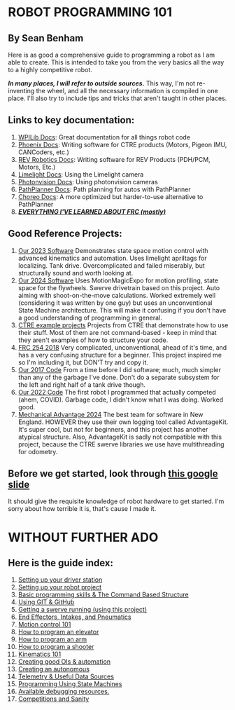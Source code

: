 # ROBOT PROGRAMMING 101
## By Sean Benham
Here is as good a comprehensive guide to programming a robot as I am able to create. This is intended to take you from the very basics all the way to a highly competitive robot.

***In many places, I will refer to outside sources.*** This way, I'm not re-inventing the wheel, and all the necessary information is compiled in one place. I'll also try to include tips and tricks that aren't taught in other places.

## Links to key documentation:
1. [WPILib Docs](https://docs.wpilib.org/en/stable/index.html): Great documentation for all things robot code
2. [Phoenix Docs](https://v6.docs.ctr-electronics.com/en/stable/): Writing software for CTRE products (Motors, Pigeon IMU, CANCoders, etc.)
3. [REV Robotics Docs](https://docs.revrobotics.com/ion-control-system/sw/revlib): Writing software for REV Products (PDH/PCM, Motors, Etc.)
4. [Limelight Docs](https://docs.limelightvision.io/docs/docs-limelight/getting-started/summary): Using the Limelight camera
5. [Photonvision Docs](https://docs.photonvision.org/en/latest/): Using photonvision cameras
6. [PathPlanner Docs](https://pathplanner.dev/home.html): Path planning for autos with PathPlanner
7. [Choreo Docs](https://sleipnirgroup.github.io/Choreo/): A more optimized but harder-to-use alternative to PathPlanner
8. ***[EVERYTHING I'VE LEARNED ABOUT FRC (mostly)](https://docs.google.com/document/d/1fm2T6eL4VdnDw-0bCEbM68ifCgFhKDjI2-HoGgEnTO8/edit#heading=h.3j4zhj3pgt6w)***

## Good Reference Projects:
1. [Our 2023 Software](https://github.com/Operation-P-E-A-C-C-E-Robotics/frc-2023) Demonstrates state space motion control with advanced kinematics and automation. Uses limelight apriltags for localizing. Tank drive. Overcomplicated and failed miserably, but structurally sound and worth looking at.
2. [Our 2024 Software](https://github.com/Operation-P-E-A-C-C-E-Robotics/frc-2024) Uses MotionMagicExpo for motion profiling, state space for the flywheels. Swerve drivetrain based on this project. Auto aiming with shoot-on-the-move calculations. Worked extremely well (considering it was written by one guy) but uses an unconventional State Machine architecture. This will make it confusing if you don't have a good understanding of programming in general.
3. [CTRE example projects](https://github.com/CrossTheRoadElec/Phoenix6-Examples/tree/main/java) Projects from CTRE that demonstrate how to use their stuff. Most of them are not command-based - keep in mind that they aren't examples of how to structure your code.
4. [FRC 254 2018](https://github.com/Team254/FRC-2018-Public/blob/master/src/main/java/com/team254/frc2018/Robot.java) Very complicated, unconventional, ahead of it's time, and has a very confusing structure for a beginner. This project inspired me so I'm including it, but DON'T try and copy it.
5. [Our 2017 Code](https://github.com/nateblinux/OperationPeacce2017Code/tree/master/src/org/usfirst/frc/team3461/robot) From a time before I did software; much, much simpler than any of the garbage I've done. Don't do a separate subsystem for the left and right half of a tank drive though.
6. [Our 2022 Code](https://github.com/Operation-P-E-A-C-C-E-Robotics/frc-2022/blob/main/src/main/java/frc/robot/RobotContainer.java) The first robot I programmed that actually competed (ahem, COVID). Garbage code, I didn't know what I was doing. Worked good.
7. [Mechanical Advantage 2024](https://github.com/Mechanical-Advantage/RobotCode2024) The best team for software in New England. HOWEVER they use their own logging tool called AdvantageKit. It's super cool, but not for beginners, and this project has another atypical structure. Also, AdvantageKit is sadly not compatible with this project, because the CTRE swerve libraries we use have multithreading for odometry.

## Before we get started, look through [this google slide](https://docs.google.com/presentation/d/1DMgxi79YGgkeb51lSAVAxEkoKkov6m2Ys2Yr7qAGM9I/edit?usp=sharing) 
It should give the requisite knowledge of robot hardware to get started. I'm sorry about how terrible it is, that's cause I made it.

# WITHOUT FURTHER ADO
## Here is the guide index:
1. [Setting up your driver station](GUIDE/01DriverStation.md)
2. [Setting up your robot project](GUIDE/02RobotProject.md)
3. [Basic programming skills & The Command Based Structure](GUIDE/03ProgrammingSkills.md)
4. [Using GIT & GitHub](GUIDE/04GIT&Github.md)
5. [Getting a swerve running (using this project)](GUIDE/05Swerve.md)
6. [End Effectors, Intakes, and Pneumatics](GUIDE/06BasicMechs.md)
7. [Motion control 101](GUIDE/07MotionControl101.md)
8. [How to program an elevator](GUIDE/08Elevator.md)
9. [How to program an arm](GUIDE/09Arm.md)
10. [How to program a shooter](GUIDE/10Shooter.md)
11. [Kinematics 101](GUIDE/11Kinematics101.md)
12. [Creating good OIs & automation](GUIDE/12Automation&OI.md)
13. [Creating an autonomous](GUIDE/13Autonomous.md)
14. [Telemetry & Useful Data Sources](GUIDE/14Telemetry&Data.md)
15. [Programming Using State Machines](GUIDE/15StateMachines.md)
16. [Available debugging resources.](GUIDE/16Debugging.md)
17. [Competitions and Sanity](GUIDE/17Competition.md)